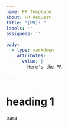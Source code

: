 ```yaml
---
name: PR Template
about: PR Request 
title: "[PR]: "
labels: ''
assignees: ''

body:
  - type: markdown
    attributes: 
      value: |
        Here's the PR

---
```

# heading 1

para

